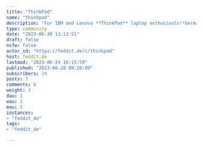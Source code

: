 ```yaml
---
title: "ThinkPad" 
name: "thinkpad"
description: "For IBM and Lenovo **ThinkPad** laptop enthusiasts!*German and English allowed.*"
type: community
date: "2023-06-30 13:13:51"
draft: false
nsfw: false
actor_id: "https://feddit.de/c/thinkpad"
host: feddit.de
lastmod: "2023-06-24 16:15:59"
published: "2023-06-20 09:20:09"
subscribers: 24
posts: 3
comments: 6
weight: 3
dau: 1
wau: 1
mau: 5
instances:
- "feddit_de"
tags: 
- "feddit_de"

---
```

